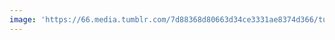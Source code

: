 ```yaml
---
image: 'https://66.media.tumblr.com/7d88368d80663d34ce3331ae8374d366/tumblr_nvfzesDLCn1tbdx3so1_1280.jpg'
---
```

